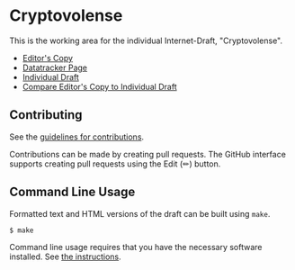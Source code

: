 # Cryptovolense

This is the working area for the individual Internet-Draft, "Cryptovolense".

* [Editor's Copy](https://OR13.github.io/draft-steele-spice-cryptovolense/#go.draft-steele-spice-cryptovolense.html)
* [Datatracker Page](https://datatracker.ietf.org/doc/draft-steele-spice-cryptovolense)
* [Individual Draft](https://datatracker.ietf.org/doc/html/draft-steele-spice-cryptovolense)
* [Compare Editor's Copy to Individual Draft](https://OR13.github.io/draft-steele-spice-cryptovolense/#go.draft-steele-spice-cryptovolense.diff)


## Contributing

See the
[guidelines for contributions](https://github.com/OR13/draft-steele-spice-cryptovolense/blob/main/CONTRIBUTING.md).

Contributions can be made by creating pull requests.
The GitHub interface supports creating pull requests using the Edit (✏) button.


## Command Line Usage

Formatted text and HTML versions of the draft can be built using `make`.

```sh
$ make
```

Command line usage requires that you have the necessary software installed.  See
[the instructions](https://github.com/martinthomson/i-d-template/blob/main/doc/SETUP.md).

